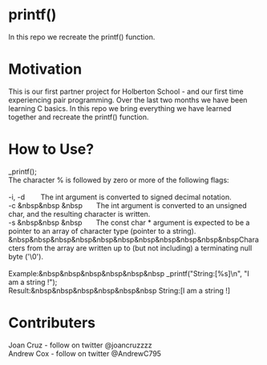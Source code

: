 # printf()
In this repo we recreate the printf() function.

# Motivation
This is our first partner project for Holberton School - and our first time experiencing pair programming.  Over the last two months we have been learning C basics. In this repo we bring everything we have learned together and recreate the printf() function.

# How to Use?
_printf();<br/>
The character % is followed by zero or more of the following flags:<br/>
<br/>
-i, -d &nbsp;&nbsp;&nbsp;&nbsp;&nbsp;&nbsp; The int argument is converted to signed decimal notation.<br/>
-c &nbsp&nbsp&nbsp;&nbsp&nbsp;&nbsp;&nbsp;&nbsp;&nbsp;&nbsp; The int argument is converted to an unsigned char, and the resulting character is written.<br/>
-s &nbsp&nbsp&nbsp;&nbsp&nbsp;&nbsp;&nbsp;&nbsp;&nbsp;&nbsp; The const char * argument is expected to be a pointer to an array of character type (pointer to a string).<br/>
&nbsp&nbsp&nbsp&nbsp&nbsp&nbsp&nbsp&nbsp&nbsp&nbsp&nbspCharacters from the array are written up to (but not including) a terminating null byte ('\0').<br/>
<br/>
Example:&nbsp&nbsp&nbsp&nbsp&nbsp&nbsp _printf("String:[%s]\n", "I am a string !");<br/>
Result:&nbsp&nbsp&nbsp&nbsp&nbsp&nbsp String:[I am a string !]

# Contributers
Joan Cruz - follow on twitter @joancruzzzz<br/>
Andrew Cox - follow on twitter @AndrewC795

